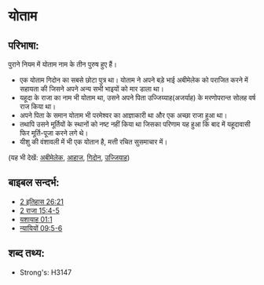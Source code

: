 # योताम #

## परिभाषा: ##

पुराने नियम में योताम नाम के तीन पुरुष हुए हैं।

* एक योताम गिदोन का सबसे छोटा पुत्र था। योताम ने अपने बड़े भाई अबीमेलेक को पराजित करने में सहायता की जिसने अपने अन्य सभी भाइयों को मार डाला था।
* यहूदा के राजा का नाम भी योताम था, उसने अपने पिता उज्जिय्याह(अजर्याह) के मरणोपरान्त सोलह वर्ष राज किया था।
* अपने पिता के समान योताम भी परमेश्वर का आज्ञाकारी था और एक अच्छा राजा हुआ था।
* तथापि उसने मूर्तियों के स्थानों को नष्ट नहीं किया था जिसका परिणाम यह हुआ कि बाद में यहूदावासी फिर मूर्ति-पूजा करने लगे थे।
* यीशु की वंशावली में भी एक योतान है, मत्ती रचित सुसमाचार में।

(यह भी देखें: [अबीमेलेक](../names/abimelech.md), [आहाज](../names/ahaz.md), [गिदोन](../names/gideon.md), [उज्जियाह](../names/uzziah.md))

## बाइबल सन्दर्भ: ##

* [2 इतिहास 26:21](rc://en/tn/help/2ch/26/21)
* [2 राजा 15:4-5](rc://en/tn/help/2ki/15/04)
* [यशायाह 01:1](rc://en/tn/help/isa/01/01)
* [न्यायियों 09:5-6](rc://en/tn/help/jdg/09/05)

## शब्द तथ्य: ##

* Strong's: H3147

